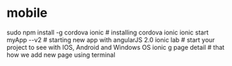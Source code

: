 # mobile

sudo npm install -g cordova ionic   # installing cordova ionic
ionic start myApp --v2              # starting new app with angularJS 2.0
ionic lab                           # start your project to see with IOS, Android and Windows OS
ionic g page detail                 # that how we add new page using terminal

